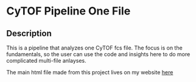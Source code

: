 # CyTOF Pipeline One File

## Description
This is a pipeline that analyzes one CyTOF fcs file. The focus is on the fundamentals, so the user can use the code and insights here to do more complicated multi-file anlayses.

The main html file made from this project lives on my website [here](https://tjburns08.github.io/cytof_pipeline_one_file.html)